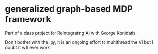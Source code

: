 # generalized graph-based MDP framework
Part of a class project for Reintegrating AI with George Konidaris


Don't bother with the .py, it is an ongoing effort to multithread the VI but I doubt it will ever work
